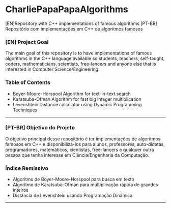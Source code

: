 # CharliePapaPapaAlgorithms
[EN]Repository with C++ implementations of famous algorithms
[PT-BR] Repositório com implementações em C++ de algoritmos famosos

### [EN] Project Goal

The main goal of this repository is to have implementations of famous algorithms in the C++ language available so students, teachers, self-taught, coders, mathematicians, scientists, free-lancers and anyone else that is interested in Computer Science/Engineering.

### Table of Contents
- Boyer-Moore-Horspool Algorithm for text-in-text search
- Karatsuba-Ofman Algorithm for fast big integer multiplication
- Levenshtein Distance calculator using Dynamic Programming Techniques
-----------


### [PT-BR] Objetivo do Projeto

O objetivo principal desse repositório é ter implementações de algoritmos famosos em C++ e disponibiliza-los para alunos, professores, auto-didatas, programadores, matemáticos, cientistas, free-lancers e qualquer outra pessoa que tenha interesse em Ciência/Engenharia da Computação.

### Índice Remissivo
- Algoritmo de Boyer-Moore-Horspool para busca em texto
- Algoritmo de Karatsuba-Ofman para multiplicação rápida de grandes inteiros
- Distância de Levenshtein usando Programação Dinâmica
-----------
